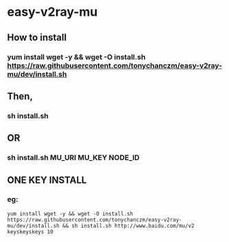 # easy-v2ray-mu
## How to install
### yum install wget -y && wget -O install.sh https://raw.githubusercontent.com/tonychanczm/easy-v2ray-mu/dev/install.sh
## Then,
### sh install.sh
## OR
### sh install.sh MU_URI MU_KEY NODE_ID

## ONE KEY INSTALL  
### eg:  
`yum install wget -y && wget -O install.sh https://raw.githubusercontent.com/tonychanczm/easy-v2ray-mu/dev/install.sh && sh install.sh http://www.baidu.com/mu/v2 keyskeyskeys 10`
